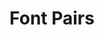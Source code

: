 ---
layout: home
title: "Font Pairs"
description: |
  These are small assignments we'll do weekly.
details: |

  ## Font Pair of the Week 

  Show two families that go well together. Explain why they do. 

  Have a student choose two fonts, then explain why they go together.
  
  - [Reference Reading](https://learning.oreilly.com/library/view/design-school-type/9781631594397/xhtml/ch05.xhtml) on pairing fonts.
  - [Reference on pairing fonts](https://learning.oreilly.com/library/view/typography-referenced/9781592537020/chapter-52.html)
  

---